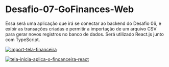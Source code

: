 # Desafio-07-GoFinances-Web
Essa será uma aplicação que irá se conectar ao backend do Desafio 06, e exibir as transações criadas e permitir a importação de um arquivo CSV para gerar novos registros no banco de dados. 
Será utilizado React.js junto com TypeScript.


<a href="https://ibb.co/vHPV8ns"><img src="https://i.ibb.co/805NVZz/import-tela-financeira.png" alt="import-tela-financeira" border="0"></a>

<a href="https://ibb.co/G2sW5MP"><img src="https://i.ibb.co/9Twbr4Y/tela-inicia-aplica-o-fincanceira-react.png" alt="tela-inicia-aplica-o-fincanceira-react" border="0"></a>

